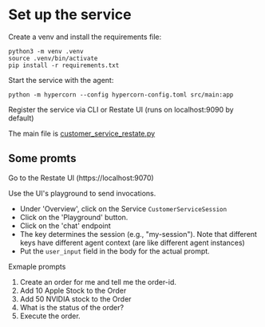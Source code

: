 # Set up the service 

Create a venv and install the requirements file:

```shell
python3 -m venv .venv
source .venv/bin/activate
pip install -r requirements.txt
```

Start the service with the agent:

```shell
python -m hypercorn --config hypercorn-config.toml src/main:app
```

Register the service via CLI or Restate UI (runs on localhost:9090 by default)

The main file is [customer_service_restate.py](src/customerservice/customer_service_restate.py)

## Some promts

Go to the Restate UI (https://localhost:9070)

Use the UI's playground to send invocations.
* Under 'Overview', click on the Service `CustomerServiceSession`
* Click on the 'Playground' button.
* Click on the 'chat' endpoint
* The key determines the session (e.g., "my-session"). Note that different keys
  have different agent context (are like different agent instances)
* Put the `user_input` field in the body for the actual prompt.

Exmaple prompts
1. Create an order for me and tell me the order-id.
2. Add 10 Apple Stock to the Order
3. Add 50 NVIDIA stock to the Order
4. What is the status of the order?
5. Execute the order.
